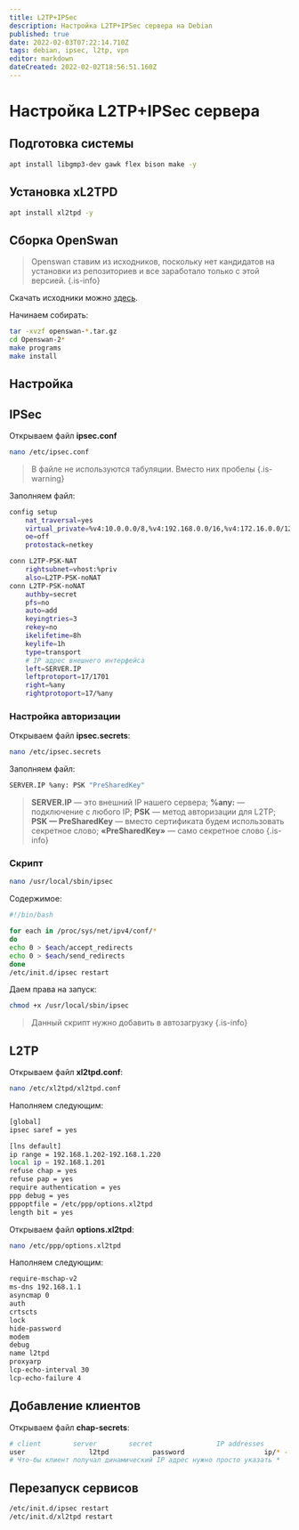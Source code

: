 ```yaml
---
title: L2TP+IPSec
description: Настройка L2TP+IPSec сервера на Debian
published: true
date: 2022-02-03T07:22:14.710Z
tags: debian, ipsec, l2tp, vpn
editor: markdown
dateCreated: 2022-02-02T18:56:51.160Z
---
```


# Настройка L2TP+IPSec сервера
## Подготовка системы
```bash
apt install libgmp3-dev gawk flex bison make -y
```

## Установка xL2TPD
```bash
apt install xl2tpd -y
```

## Сборка OpenSwan
> Openswan ставим из исходников, поскольку нет кандидатов на установки из репозиториев и все заработало только с этой версией.
{.is-info}

Скачать исходники можно [здесь](https://files.delovoyadmin.net/l2tp/openswan-v2.6.52.3.tar.gz).

Начинаем собирать:
```bash
tar -xvzf openswan-*.tar.gz
cd Openswan-2*
make programs
make install
```

## Настройка
## IPSec
Открываем файл **ipsec.conf**
```bash
nano /etc/ipsec.conf
```
> В файле не используются табуляции. Вместо них пробелы
{.is-warning}

Заполняем файл:
```bash
config setup
    nat_traversal=yes
    virtual_private=%v4:10.0.0.0/8,%v4:192.168.0.0/16,%v4:172.16.0.0/12
    oe=off
    protostack=netkey

conn L2TP-PSK-NAT
    rightsubnet=vhost:%priv
    also=L2TP-PSK-noNAT
conn L2TP-PSK-noNAT
    authby=secret
    pfs=no
    auto=add
    keyingtries=3
    rekey=no
    ikelifetime=8h
    keylife=1h
    type=transport
    # IP адрес внешнего интерфейса
    left=SERVER.IP
    leftprotoport=17/1701
    right=%any
    rightprotoport=17/%any
```
### Настройка авторизации
Открываем файл **ipsec.secrets**:
```bash
nano /etc/ipsec.secrets
```
Заполняем файл:
```bash
SERVER.IP %any: PSK "PreSharedKey"
```
> **SERVER.IP** — это внешний IP нашего сервера;
**%any:** — подключение с любого IP;
**PSK** — метод авторизации для L2TP;
**PSK — PreSharedKey** — вместо сертификата будем использовать секретное слово;
**«PreSharedKey»** — само секретное слово
{.is-info}

### Скрипт
```bash
nano /usr/local/sbin/ipsec
```
Содержимое:
```bash
#!/bin/bash

for each in /proc/sys/net/ipv4/conf/*
do
echo 0 > $each/accept_redirects
echo 0 > $each/send_redirects
done
/etc/init.d/ipsec restart
```
Даем права на запуск:
```bash
chmod +x /usr/local/sbin/ipsec
```
> Данный скрипт нужно добавить в автозагрузку
{.is-info}

## L2TP
Открываем файл **xl2tpd.conf**:
```bash
nano /etc/xl2tpd/xl2tpd.conf
```
Наполняем следующим:
```bash
[global]
ipsec saref = yes

[lns default]
ip range = 192.168.1.202-192.168.1.220
local ip = 192.168.1.201
refuse chap = yes
refuse pap = yes
require authentication = yes
ppp debug = yes
pppoptfile = /etc/ppp/options.xl2tpd
length bit = yes
```
Открываем файл **options.xl2tpd**:
```bash
nano /etc/ppp/options.xl2tpd
```
Наполняем следующим:
```bash
require-mschap-v2
ms-dns 192.168.1.1
asyncmap 0
auth
crtscts
lock
hide-password
modem
debug
name l2tpd
proxyarp
lcp-echo-interval 30
lcp-echo-failure 4
```
## Добавление клиентов
Открываем файл **chap-secrets**:
```bash
# client        server        secret                IP addresses
user		        l2tpd   	    password			        ip/* - for dynamic
# Что-бы клиент получал динамический IP адрес нужно просто указать *
```
## Перезапуск сервисов
```bash
/etc/init.d/ipsec restart
/etc/init.d/xl2tpd restart
```